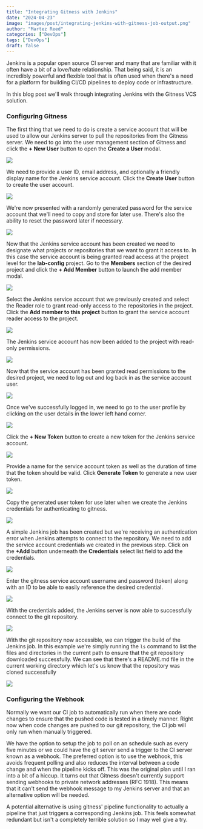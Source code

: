 ```yaml
---
title: "Integrating Gitness with Jenkins"
date: "2024-04-23"
image: "images/post/integrating-jenkins-with-gitness-job-output.png"
author: "Martez Reed"
categories: ["DevOps"]
tags: ["DevOps"]
draft: false
---
```

Jenkins is a popular open source CI server and many that are familiar with it often have a bit of a love/hate relationship. That being said, it is an incredibly powerful and flexible tool that is often used when there's a need for a platform for building CI/CD pipelines to deploy code or infrastructure.

In this blog post we'll walk through integrating Jenkins with the Gitness VCS solution.

### Configuring Gitness

The first thing that we need to do is create a service account that will be used to allow our Jenkins server to pull the repositories from the Gitness server. We need to go into the user management section of Gitness and click the **+ New User** button to open the **Create a User** modal.

![](integrating-jenkins-with-gitness-user-management.png)

We need to provide a user ID, email address, and optionally a friendly display name for the Jenkins service account. Click the **Create User** button to create the user account.

![](integrating-jenkins-with-gitness-create-user.png)

We're now presented with a randomly generated password for the service account that we'll need to copy and store for later use. There's also the ability to reset the password later if necessary.

![](integrating-jenkins-with-gitness-user-password.png)

Now that the Jenkins service account has been created we need to designate what projects or repositories that we want to grant it access to. In this case the service account is being granted read access at the project level for the **lab-config** project. Go to the **Members** section of the desired project and click the **+ Add Member** button to launch the add member modal.

![](integrating-jenkins-with-gitness-project-members.png)

Select the Jenkins service account that we previously created and select the Reader role to grant read-only access to the repositories in the project. Click the **Add member to this project** button to grant the service account reader access to the project.

![](integrating-jenkins-with-gitness-project-add-members.png)

The Jenkins service account has now been added to the project with read-only permissions. 

![](integrating-jenkins-with-gitness-added-member.png)

Now that the service account has been granted read permissions to the desired project, we need to log out and log back in as the service account user.

![](integrating-jenkins-with-gitness-account-sign-in.png)

Once we've successfully logged in, we need to go to the user profile by clicking on the user details in the lower left hand corner.

![](integrating-jenkins-with-gitness-user-landing-page.png)

Click the **+ New Token** button to create a new token for the Jenkins service account.

![](integrating-jenkins-with-gitness-user-details.png)

Provide a name for the service account token as well as the duration of time that the token should be valid. Click **Generate Token** to generate a new user token.

![](integrating-jenkins-with-gitness-generate-token.png)

Copy the generated user token for use later when we create the Jenkins credentials for authenticating to gitness.

![](integrating-jenkins-with-gitness-token.png)

A simple Jenkins job has been created but we're receiving an authentication error when Jenkins attempts to connect to the repository. We need to add the service account credentials we created in the previous step. Click on the **+Add** button underneath the **Credentials** select list field to add the credentials.

![](integrating-jenkins-with-gitness-unauthenticated-job.png)

Enter the gitness service account username and password (token) along with an ID to be able to easily reference the desired credential.

![](integrating-jenkins-with-gitness-jenkins-credentials.png)

With the credentials added, the Jenkins server is now able to successfully connect to the git repository.

![](integrating-jenkins-with-gitness-authenticated-job.png)

With the git repository now accessible, we can trigger the build of the Jenkins job. In this example we're simply running the `ls` command to list the files and directories in the current path to ensure that the git repository downloaded successfully. We can see that there's a README.md file in the current working directory which let's us know that the repository was cloned successfully

![](integrating-jenkins-with-gitness-job-output.png)


### Configuring the Webhook

Normally we want our CI job to automatically run when there are code changes to ensure that the pushed code is tested in a timely manner. Right now when code changes are pushed to our git repository, the CI job will only run when manually triggered. 

We have the option to setup the job to poll on an schedule such as every five minutes or we could have the git server send a trigger to the CI server known as a webhook. The preferred option is to use the webhook, this avoids frequent polling and also reduces the interval between a code change and when the pipeline kicks off. This was the original plan until I ran into a bit of a hiccup. It turns out that Gitness doesn't currently support sending webhooks to private network addresses (RFC 1918). This means that it can't send the webhook message to my Jenkins server and that an alternative option will be needed.

A potential alternative is using gitness' pipeline functionality to actually a pipeline that just triggers a corresponding Jenkins job. This feels somewhat redundant but isn't a completely terrible solution so I may well give a try.

